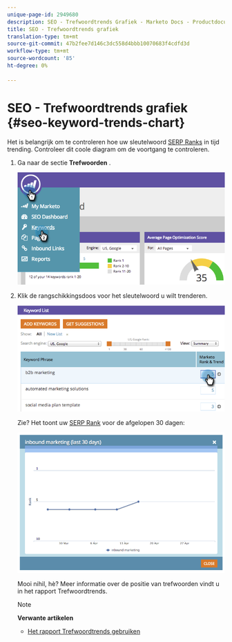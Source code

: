 ```yaml
---
unique-page-id: 2949680
description: SEO - Trefwoordtrends Grafiek - Marketo Docs - Productdocumentatie
title: SEO - Trefwoordtrends grafiek
translation-type: tm+mt
source-git-commit: 47b2fee7d146c3dc558d4bbb10070683f4cdfd3d
workflow-type: tm+mt
source-wordcount: '85'
ht-degree: 0%

---
```



# SEO - Trefwoordtrends grafiek {#seo-keyword-trends-chart}

Het is belangrijk om te controleren hoe uw sleutelwoord [SERP Ranks](../../../../product-docs/additional-apps/seo/understanding-seo/understanding-search-engine-optimization.md) in tijd trending. Controleer dit coole diagram om de voortgang te controleren.

1. Ga naar de sectie **Trefwoorden** .

   ![](assets/image2014-9-18-12-3a5-3a7.png)

1. Klik de rangschikkingsdoos voor het sleutelwoord u wilt trenderen.

   ![](assets/image2014-9-18-12-3a5-3a11.png)

   Zie? Het toont uw [SERP Rank](../../../../product-docs/additional-apps/seo/understanding-seo/understanding-search-engine-optimization.md) voor de afgelopen 30 dagen:

   ![](assets/image2014-9-18-12-3a5-3a14.png)

   Mooi nihil, hè? Meer informatie over de positie van trefwoorden vindt u in het rapport Trefwoordtrends.

   >[!NOTE]
   >
   >**Verwante artikelen**
   >
   >    
   >    
   >    * [Het rapport Trefwoordtrends gebruiken](../../../../product-docs/additional-apps/seo/reports/seo-use-the-keyword-trends-report.md)


